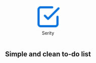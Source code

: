 <div align="center">
  <img height="80" width="80" src="https://raw.githubusercontent.com/edman-cota/serity/main/src/assets/img/logo.svg">
  <br/>
  Serity
  <br/>
  <br/>
  <h2>Simple and clean to-do list</h2?
</div>
